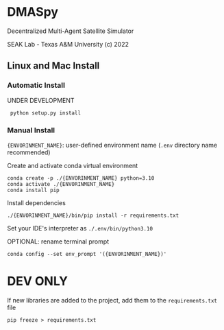 # DMASpy
Decentralized Multi-Agent Satellite Simulator

SEAK Lab - Texas A&M University
(c) 2022

## Linux and Mac Install

### Automatic Install
UNDER DEVELOPMENT
```
 python setup.py install
```

### Manual Install
`{ENVORINMENT_NAME}`: user-defined environment name (`.env` directory name recommended)

Create and activate conda virtual environment
```
conda create -p ./{ENVORINMENT_NAME} python=3.10
conda activate ./{ENVORINMENT_NAME}
conda install pip
```

Install dependencies
```
./{ENVORINMENT_NAME}/bin/pip install -r requirements.txt
```
Set your IDE's interpreter as `./.env/bin/python3.10`

OPTIONAL: rename terminal prompt
```
conda config --set env_prompt '({ENVORINMENT_NAME})'
```

# DEV ONLY
If new libraries are added to the project, add them to the `requirements.txt` file
```
pip freeze > requirements.txt
```
